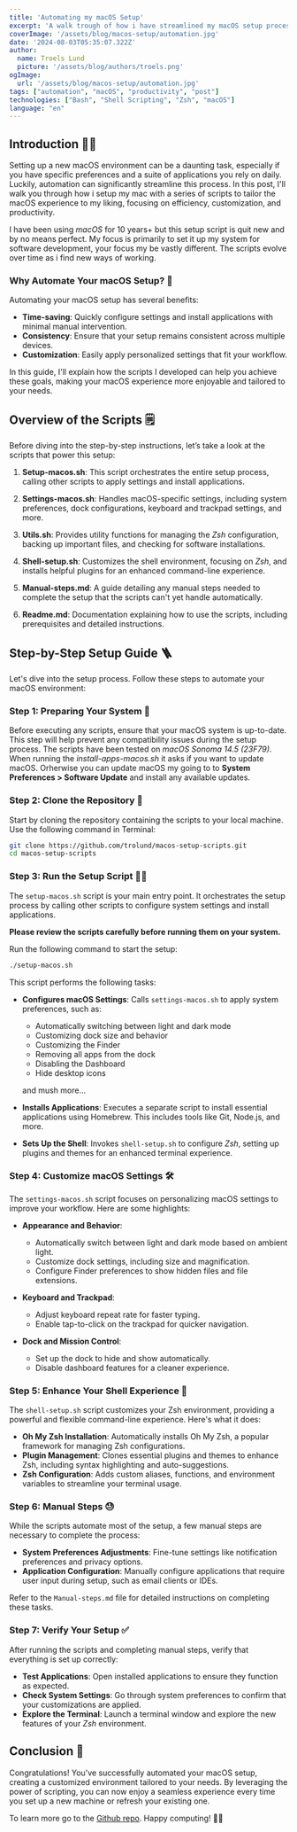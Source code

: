 ```yaml
---
title: 'Automating my macOS Setup'
excerpt: 'A walk trough of how i have streamlined my macOS setup process with automation scripts for system customization and enhanced productivity.'
coverImage: '/assets/blog/macos-setup/automation.jpg'
date: '2024-08-03T05:35:07.322Z'
author:
  name: Troels Lund
  picture: '/assets/blog/authors/troels.png'
ogImage:
  url: '/assets/blog/macos-setup/automation.jpg'
tags: ["automation", "macOS", "productivity", "post"]
technologies: ["Bash", "Shell Scripting", "Zsh", "macOS"]
language: "en"
---
```


## Introduction 🧑‍🔬

Setting up a new macOS environment can be a daunting task, especially if you have specific preferences and a suite of applications you rely on daily. Luckily, automation can significantly streamline this process. In this post, I'll walk you through how i setup my mac with a series of scripts to tailor the macOS experience to my liking, focusing on efficiency, customization, and productivity.

I have been using *macOS* for 10 years+ but this setup script is quit new and by no means perfect. My focus is primarily to set it up my system for software development, your focus my be vastly different. The scripts evolve over time as i find new ways of working.

### Why Automate Your macOS Setup? 🤔

Automating your macOS setup has several benefits:

- **Time-saving**: Quickly configure settings and install applications with minimal manual intervention.
- **Consistency**: Ensure that your setup remains consistent across multiple devices.
- **Customization**: Easily apply personalized settings that fit your workflow.

In this guide, I'll explain how the scripts I developed can help you achieve these goals, making your macOS experience more enjoyable and tailored to your needs.

## Overview of the Scripts 🗒️

Before diving into the step-by-step instructions, let’s take a look at the scripts that power this setup:

1. **Setup-macos.sh**: This script orchestrates the entire setup process, calling other scripts to apply settings and install applications.

2. **Settings-macos.sh**: Handles macOS-specific settings, including system preferences, dock configurations, keyboard and trackpad settings, and more.

3. **Utils.sh**: Provides utility functions for managing the *Zsh* configuration, backing up important files, and checking for software installations.

4. **Shell-setup.sh**: Customizes the shell environment, focusing on *Zsh*, and installs helpful plugins for an enhanced command-line experience.

5. **Manual-steps.md**: A guide detailing any manual steps needed to complete the setup that the scripts can't yet handle automatically.

6. **Readme.md**: Documentation explaining how to use the scripts, including prerequisites and detailed instructions.

## Step-by-Step Setup Guide 🪜

Let's dive into the setup process. Follow these steps to automate your macOS environment:

### Step 1: Preparing Your System 🙏

Before executing any scripts, ensure that your macOS system is up-to-date. This step will help prevent any compatibility issues during the setup process. The scripts have been tested on *macOS Sonoma 14.5 (23F79)*. When running the *install-apps-macos.sh* it asks if you want to update macOS. Orherwise you can update macOS my going to to **System Preferences > Software Update** and install any available updates.

### Step 2: Clone the Repository 🤟

Start by cloning the repository containing the scripts to your local machine. Use the following command in Terminal:

```bash
git clone https://github.com/trolund/macos-setup-scripts.git
cd macos-setup-scripts
```

### Step 3: Run the Setup Script 🏃‍♂️

The `setup-macos.sh` script is your main entry point. It orchestrates the setup process by calling other scripts to configure system settings and install applications.

**Please review the scripts carefully before running them on your system.**

Run the following command to start the setup:

```bash
./setup-macos.sh
```

This script performs the following tasks:

- **Configures macOS Settings**: Calls `settings-macos.sh` to apply system preferences, such as:

  - Automatically switching between light and dark mode
  - Customizing dock size and behavior
  - Customizing the Finder
  - Removing all apps from the dock
  - Disabling the Dashboard
  - Hide desktop icons
  
  and mush more...

- **Installs Applications**: Executes a separate script to install essential applications using Homebrew. This includes tools like Git, Node.js, and more.
- **Sets Up the Shell**: Invokes `shell-setup.sh` to configure *Zsh*, setting up plugins and themes for an enhanced terminal experience.

### Step 4: Customize macOS Settings 🛠

The `settings-macos.sh` script focuses on personalizing macOS settings to improve your workflow. Here are some highlights:

- **Appearance and Behavior**:
  - Automatically switch between light and dark mode based on ambient light.
  - Customize dock settings, including size and magnification.
  - Configure Finder preferences to show hidden files and file extensions.

- **Keyboard and Trackpad**:
  - Adjust keyboard repeat rate for faster typing.
  - Enable tap-to-click on the trackpad for quicker navigation.

- **Dock and Mission Control**:
  - Set up the dock to hide and show automatically.
  - Disable dashboard features for a cleaner experience.

### Step 5: Enhance Your Shell Experience 🐚

The `shell-setup.sh` script customizes your Zsh environment, providing a powerful and flexible command-line experience. Here's what it does:

- **Oh My Zsh Installation**: Automatically installs Oh My Zsh, a popular framework for managing Zsh configurations.
- **Plugin Management**: Clones essential plugins and themes to enhance Zsh, including syntax highlighting and auto-suggestions.
- **Zsh Configuration**: Adds custom aliases, functions, and environment variables to streamline your terminal usage.

### Step 6: Manual Steps 😓

While the scripts automate most of the setup, a few manual steps are necessary to complete the process:

- **System Preferences Adjustments**: Fine-tune settings like notification preferences and privacy options.
- **Application Configuration**: Manually configure applications that require user input during setup, such as email clients or IDEs.

Refer to the `Manual-steps.md` file for detailed instructions on completing these tasks.

### Step 7: Verify Your Setup ✅

After running the scripts and completing manual steps, verify that everything is set up correctly:

- **Test Applications**: Open installed applications to ensure they function as expected.
- **Check System Settings**: Go through system preferences to confirm that your customizations are applied.
- **Explore the Terminal**: Launch a terminal window and explore the new features of your *Zsh* environment.

## Conclusion 🏁

Congratulations! You've successfully automated your macOS setup, creating a customized environment tailored to your needs. By leveraging the power of scripting, you can now enjoy a seamless experience every time you set up a new machine or refresh your existing one.

To learn more go to the [Github repo](https://github.com/trolund/macos-setup-scripts). Happy computing! 👨‍💻
